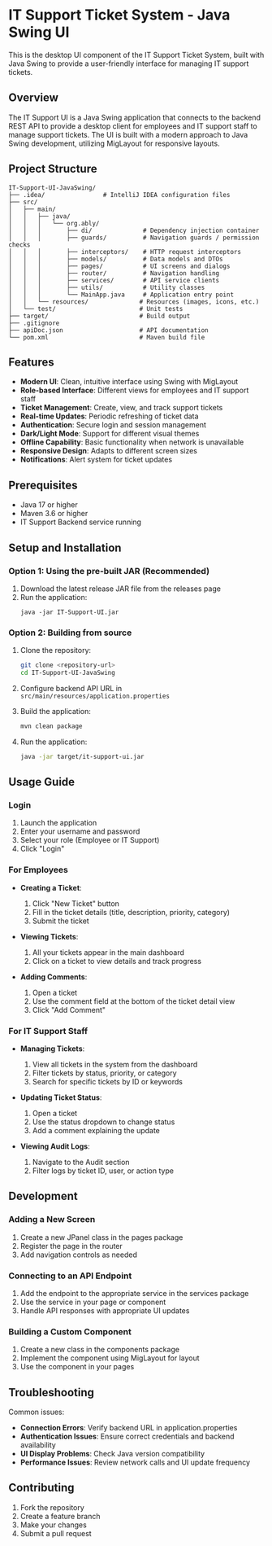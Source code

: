 # IT Support Ticket System - Java Swing UI

This is the desktop UI component of the IT Support Ticket System, built with Java Swing to provide a user-friendly interface for managing IT support tickets.

## Overview

The IT Support UI is a Java Swing application that connects to the backend REST API to provide a desktop client for employees and IT support staff to manage support tickets. The UI is built with a modern approach to Java Swing development, utilizing MigLayout for responsive layouts.

## Project Structure

```
IT-Support-UI-JavaSwing/
├── .idea/                # IntelliJ IDEA configuration files
├── src/
│   ├── main/
│   │   ├── java/
│   │   │   └── org.ably/
│   │   │       ├── di/              # Dependency injection container
│   │   │       ├── guards/          # Navigation guards / permission checks
│   │   │       ├── interceptors/    # HTTP request interceptors
│   │   │       ├── models/          # Data models and DTOs
│   │   │       ├── pages/           # UI screens and dialogs
│   │   │       ├── router/          # Navigation handling
│   │   │       ├── services/        # API service clients
│   │   │       ├── utils/           # Utility classes
│   │   │       └── MainApp.java     # Application entry point
│   │   └── resources/              # Resources (images, icons, etc.)
│   └── test/                       # Unit tests
├── target/                         # Build output
├── .gitignore
├── apiDoc.json                     # API documentation
└── pom.xml                         # Maven build file
```

## Features

- **Modern UI**: Clean, intuitive interface using Swing with MigLayout
- **Role-based Interface**: Different views for employees and IT support staff
- **Ticket Management**: Create, view, and track support tickets
- **Real-time Updates**: Periodic refreshing of ticket data
- **Authentication**: Secure login and session management
- **Dark/Light Mode**: Support for different visual themes
- **Offline Capability**: Basic functionality when network is unavailable
- **Responsive Design**: Adapts to different screen sizes
- **Notifications**: Alert system for ticket updates

## Prerequisites

- Java 17 or higher
- Maven 3.6 or higher
- IT Support Backend service running

## Setup and Installation

### Option 1: Using the pre-built JAR (Recommended)

1. Download the latest release JAR file from the releases page
2. Run the application:
   ```
   java -jar IT-Support-UI.jar
   ```

### Option 2: Building from source

1. Clone the repository:
   ```bash
   git clone <repository-url>
   cd IT-Support-UI-JavaSwing
   ```

2. Configure backend API URL in `src/main/resources/application.properties`

3. Build the application:
   ```bash
   mvn clean package
   ```

4. Run the application:
   ```bash
   java -jar target/it-support-ui.jar
   ```

## Usage Guide

### Login

1. Launch the application
2. Enter your username and password
3. Select your role (Employee or IT Support)
4. Click "Login"

### For Employees

- **Creating a Ticket**:
  1. Click "New Ticket" button
  2. Fill in the ticket details (title, description, priority, category)
  3. Submit the ticket

- **Viewing Tickets**:
  1. All your tickets appear in the main dashboard
  2. Click on a ticket to view details and track progress

- **Adding Comments**:
  1. Open a ticket
  2. Use the comment field at the bottom of the ticket detail view
  3. Click "Add Comment"

### For IT Support Staff

- **Managing Tickets**:
  1. View all tickets in the system from the dashboard
  2. Filter tickets by status, priority, or category
  3. Search for specific tickets by ID or keywords

- **Updating Ticket Status**:
  1. Open a ticket
  2. Use the status dropdown to change status
  3. Add a comment explaining the update

- **Viewing Audit Logs**:
  1. Navigate to the Audit section
  2. Filter logs by ticket ID, user, or action type

## Development

### Adding a New Screen

1. Create a new JPanel class in the pages package
2. Register the page in the router
3. Add navigation controls as needed

### Connecting to an API Endpoint

1. Add the endpoint to the appropriate service in the services package
2. Use the service in your page or component
3. Handle API responses with appropriate UI updates

### Building a Custom Component

1. Create a new class in the components package
2. Implement the component using MigLayout for layout
3. Use the component in your pages

## Troubleshooting

Common issues:

- **Connection Errors**: Verify backend URL in application.properties
- **Authentication Issues**: Ensure correct credentials and backend availability
- **UI Display Problems**: Check Java version compatibility
- **Performance Issues**: Review network calls and UI update frequency

## Contributing

1. Fork the repository
2. Create a feature branch
3. Make your changes
4. Submit a pull request

